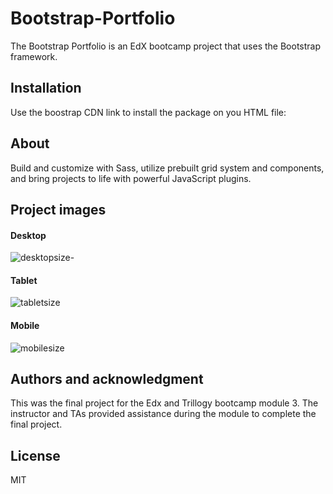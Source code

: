 # Bootstrap-Portfolio

The Bootstrap Portfolio is an EdX bootcamp project that uses the Bootstrap framework.

## Installation 

Use the boostrap CDN link to install the package on you HTML file:
<!-- CSS only -->
<link href="https://cdn.jsdelivr.net/npm/bootstrap@5.2.3/dist/css/bootstrap.min.css" rel="stylesheet" integrity="sha384-rbsA2VBKQhggwzxH7pPCaAqO46MgnOM80zW1RWuH61DGLwZJEdK2Kadq2F9CUG65" crossorigin="anonymous">

## About

Build and customize with Sass, utilize prebuilt grid system and components, and bring projects to life with powerful JavaScript plugins.

## Project images

#### Desktop

![desktopsize-](https://user-images.githubusercontent.com/117309987/207041656-3c3576f2-5a80-4bc7-b624-3c005c890018.png)

#### Tablet

![tabletsize](https://user-images.githubusercontent.com/117309987/207042904-96147c43-0db0-4123-9b56-544dac7d0399.png)

#### Mobile

![mobilesize](https://user-images.githubusercontent.com/117309987/207042097-0257ba6f-f873-41cb-991f-da7aa769db7a.png)

## Authors and acknowledgment

This was the final project for the Edx and Trillogy bootcamp module 3. The instructor and TAs provided assistance during the module to complete the final project.

## License 

MIT
